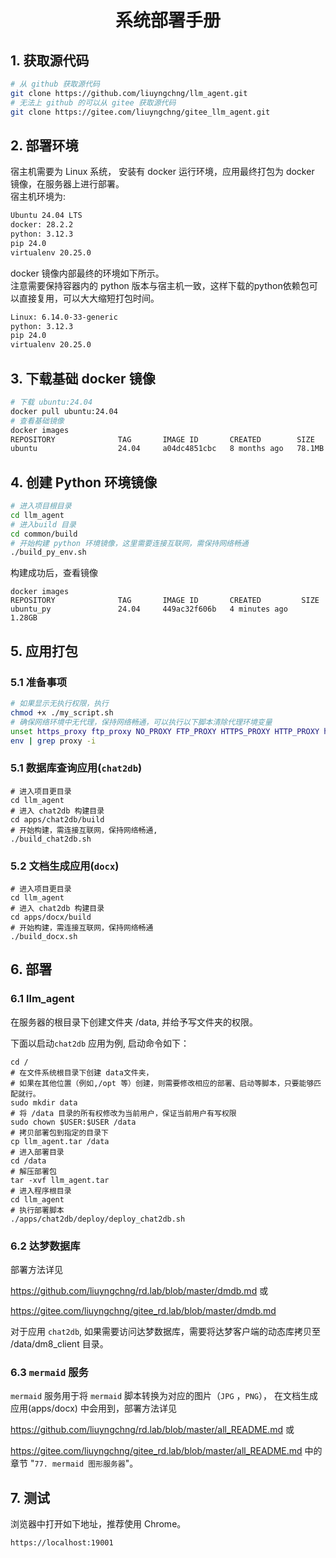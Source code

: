  <center><h1>系统部署手册</h1></center>

## 1. 获取源代码
```sh
# 从 github 获取源代码
git clone https://github.com/liuyngchng/llm_agent.git
# 无法上 github 的可以从 gitee 获取源代码
git clone https://gitee.com/liuyngchng/gitee_llm_agent.git
```
## 2. 部署环境
宿主机需要为 Linux 系统， 安装有 docker 运行环境，应用最终打包为 docker 镜像，在服务器上进行部署。  
宿主机环境为:

```sh
Ubuntu 24.04 LTS
docker: 28.2.2
python: 3.12.3
pip 24.0
virtualenv 20.25.0
```
docker 镜像内部最终的环境如下所示。  
注意需要保持容器内的 python 版本与宿主机一致，这样下载的python依赖包可以直接复用，可以大大缩短打包时间。

```sh
Linux: 6.14.0-33-generic
python: 3.12.3
pip 24.0
virtualenv 20.25.0
```
## 3. 下载基础 docker 镜像

```sh
# 下载 ubuntu:24.04
docker pull ubuntu:24.04
# 查看基础镜像
docker images
REPOSITORY              TAG       IMAGE ID       CREATED        SIZE
ubuntu                  24.04     a04dc4851cbc   8 months ago   78.1MB

```

## 4. 创建 Python 环境镜像
```sh
# 进入项目根目录
cd llm_agent
# 进入build 目录
cd common/build
# 开始构建 python 环境镜像，这里需要连接互联网，需保持网络畅通
./build_py_env.sh
```
构建成功后，查看镜像
```shell
docker images
REPOSITORY              TAG       IMAGE ID       CREATED         SIZE
ubuntu_py               24.04     449ac32f606b   4 minutes ago   1.28GB
```

## 5. 应用打包

### 5.1 准备事项

```sh
# 如果显示无执行权限，执行 
chmod +x ./my_script.sh
# 确保网络环境中无代理，保持网络畅通，可以执行以下脚本清除代理环境变量
unset https_proxy ftp_proxy NO_PROXY FTP_PROXY HTTPS_PROXY HTTP_PROXY http_proxy ALL_PROXY all_proxy no_proxy
env | grep proxy -i
```

### 5.1 数据库查询应用(`chat2db`)
```shell
# 进入项目更目录
cd llm_agent
# 进入 chat2db 构建目录
cd apps/chat2db/build
# 开始构建，需连接互联网，保持网络畅通,
./build_chat2db.sh
```

### 5.2 文档生成应用(`docx`)
```shell
# 进入项目更目录
cd llm_agent
# 进入 chat2db 构建目录
cd apps/docx/build
# 开始构建，需连接互联网，保持网络畅通
./build_docx.sh
```
## 6. 部署

### 6.1 llm_agent 

在服务器的根目录下创建文件夹 /data, 并给予写文件夹的权限。

下面以启动`chat2db` 应用为例, 启动命令如下：

```shell
cd /
# 在文件系统根目录下创建 data文件夹， 
# 如果在其他位置（例如,/opt 等）创建，则需要修改相应的部署、启动等脚本，只要能够匹配就行。
sudo mkdir data
# 将 /data 目录的所有权修改为当前用户，保证当前用户有写权限
sudo chown $USER:$USER /data
# 拷贝部署包到指定的目录下
cp llm_agent.tar /data
# 进入部署目录
cd /data
# 解压部署包
tar -xvf llm_agent.tar
# 进入程序根目录
cd llm_agent
# 执行部署脚本
./apps/chat2db/deploy/deploy_chat2db.sh
```

### 6.2 达梦数据库

部署方法详见 

[达梦数据库部署说明]: https://github.com/liuyngchng/rd.lab/blob/master/dmdb.md

https://github.com/liuyngchng/rd.lab/blob/master/dmdb.md 或

https://gitee.com/liuyngchng/gitee_rd.lab/blob/master/dmdb.md

对于应用 `chat2db`, 如果需要访问达梦数据库，需要将达梦客户端的动态库拷贝至 /data/dm8_client 目录。

### 6.3 `mermaid` 服务

`mermaid` 服务用于将 `mermaid` 脚本转换为对应的图片（`JPG` ，`PNG`）， 在文档生成应用(apps/docx) 中会用到，部署方法详见

https://github.com/liuyngchng/rd.lab/blob/master/all_README.md 或

https://gitee.com/liuyngchng/gitee_rd.lab/blob/master/all_README.md 中的章节 "`77. mermaid 图形服务器`"。 



## 7. 测试

浏览器中打开如下地址，推荐使用 Chrome。
```shell 
https://localhost:19001
```

